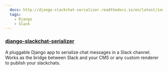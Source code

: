 ```yaml
---
  docs: http://django-slackchat-serializer.readthedocs.io/en/latest/index.html
  tags:
    - Django
    - Slack
---
```


### [django-slackchat-serializer](https://github.com/The-Politico/django-slackchat-serializer)

A pluggable Django app to serialize chat messages in a Slack channel. Works as the bridge between Slack and your CMS or any custom renderer to publish your slackchats.
